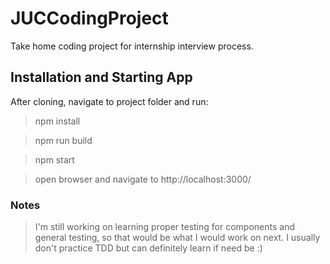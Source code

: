 # JUCCodingProject

Take home coding project for internship interview process.

## Installation and Starting App


After cloning, navigate to project folder and run:

> npm install

> npm run build

> npm start

> open browser and navigate to http://localhost:3000/

### Notes

> I'm still working on learning proper testing for components and general testing, so that would be what I would work on next. I usually don't practice TDD but can definitely learn if need be :)